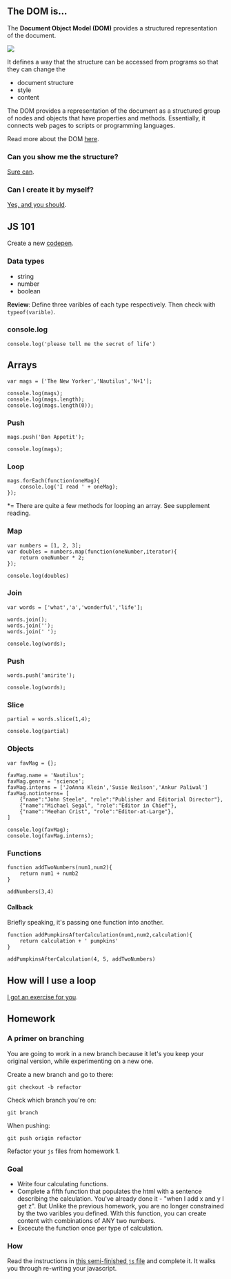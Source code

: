 ## The DOM is...

The **Document Object Model (DOM)** provides a structured representation of the document.

![](https://images.duckduckgo.com/iu/?u=http%3A%2F%2F2.bp.blogspot.com%2F-uMWOLkKV8a8%2FT3ZsRGVeYOI%2FAAAAAAAAA40%2FuRein5dtTyk%2Fs1600%2FWeather%2BStormy%2BTree%2BMap%2B4.jpg&f=1)

It defines a way that the structure can be accessed from programs so that they can change the

- document structure
- style
- content

The DOM provides a representation of the document as a structured group of nodes and objects that have properties and methods. Essentially, it connects web pages to scripts or programming languages.

Read more about the DOM [here](https://developer.mozilla.org/en-US/docs/Web/API/Document_Object_Model/Introduction).

### Can you show me the structure?

[Sure can](https://jueyang.github.io/get-crafty/illustrate.html).

### Can I create it by myself?

[Yes, and you should](http://codepen.io/anon/pen/Qyorqv?editors=1011).

## JS 101

Create a new [codepen](http://codepen.io).

### Data types

- string
- number
- boolean

**Review**: Define three varibles of each type respectively. Then check with `typeof(varible)`.

### console.log

`console.log('please tell me the secret of life')`

## Arrays

```
var mags = ['The New Yorker','Nautilus','N+1'];

console.log(mags);
console.log(mags.length);
console.log(mags.length(0));
```

### Push

```
mags.push('Bon Appetit');

console.log(mags);
```

### Loop

```
mags.forEach(function(oneMag){
	console.log('I read ' + oneMag);
});
```

*= There are quite a few methods for looping an array. See supplement reading.

### Map

```
var numbers = [1, 2, 3];
var doubles = numbers.map(function(oneNumber,iterator){
	return oneNumber * 2;	
});

console.log(doubles)
```

### Join

```
var words = ['what','a','wonderful','life'];

words.join();
words.join('');
words.join(' ');

console.log(words);
```

### Push

```
words.push('amirite');

console.log(words);
```

### Slice

```
partial = words.slice(1,4);

console.log(partial)
```

### Objects

```
var favMag = {};

favMag.name = 'Nautilus';
favMag.genre = 'science';
favMag.interns = ['JoAnna Klein','Susie Neilson','Ankur Paliwal']
favMag.notinterns= [
	{"name":"John Steele", "role":"Publisher and Editorial Director"},
	{"name":"Michael Segal", "role":"Editor in Chief"},
	{"name":"Meehan Crist", "role":"Editor-at-Large"},
]

console.log(favMag);
console.log(favMag.interns);
```

### Functions

```
function addTwoNumbers(num1,num2){
	return num1 + numb2
}

addNumbers(3,4)
```

#### Callback

Briefly speaking, it's passing one function into another.

```
function addPumpkinsAfterCalculation(num1,num2,calculation){
	return calculation + ' pumpkins'
}

addPumpkinsAfterCalculation(4, 5, addTwoNumbers)
```

## How will I use a loop

[I got an exercise for you](http://codepen.io/anon/pen/obVdxJ?editors=1010).

## Homework

### A primer on branching

You are going to work in a new branch because it let's you keep your original version, while experimenting on a new one.

Create a new branch and go to there:

`git checkout -b refactor`

Check which branch you're on:

`git branch`

When pushing:

`git push origin refactor`

Refactor your `js` files from homework 1.

### Goal

- Write four calculating functions.
- Complete a fifth function that populates the html with a sentence describing the calculation. You've already done it - "when I add x and y I get z". But Unlike the previous homework, you are no longer constrained by the two varibles you defined. With this function, you can create content with combinations of ANY two numbers.
- Excecute the function once per type of calculation.

### How

Read the instructions in [this semi-finished `js` file](https://gist.github.com/jueyang/c2190c014421de494e0b) and complete it. It walks you through re-writing your javascript.
